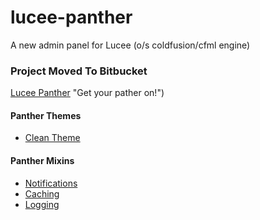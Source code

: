 # lucee-panther
A new admin panel for Lucee (o/s coldfusion/cfml engine)

### Project Moved To Bitbucket
[Lucee Panther](https://bitbucket.org/teamcfml/lucee-panther/) "Get your pather on!")

#### Panther Themes

* [Clean Theme](https://bitbucket.org/teamcfml/lucee-panther-theme-clean)

#### Panther Mixins

* [Notifications](https://bitbucket.org/teamcfml/lucee-panther-notifcations)
* [Caching](https://bitbucket.org/teamcfml/lucee-panther-caching)
* [Logging](https://bitbucket.org/teamcfml/lucee-panther-logging)
